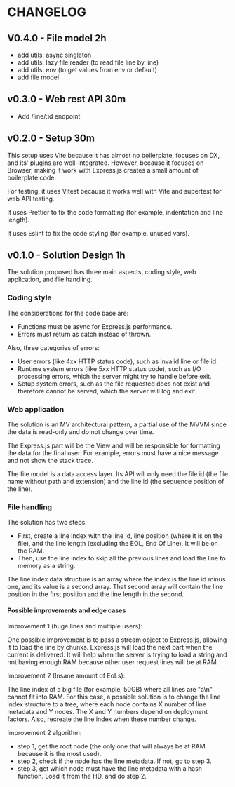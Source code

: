 # CHANGELOG

## V0.4.0 - File model 2h

- add utils: async singleton
- add utils: lazy file reader (to read file line by line)
- add utils: env (to get values from env or default)
- add file model

## v0.3.0 - Web rest API 30m

- Add /line/:id endpoint

## v0.2.0 - Setup 30m

This setup uses Vite because it has almost no boilerplate, focuses on DX, and
its' plugins are well-integrated. However, because it focuses on Browser,
making it work with Express.js creates a small amount of boilerplate code.

For testing, it uses Vitest because it works well with Vite and supertest for
web API testing.

It uses Prettier to fix the code formatting (for example, indentation and line
length).

It uses Eslint to fix the code styling (for example, unused vars).

## v0.1.0 - Solution Design 1h

The solution proposed has three main aspects, coding style, web application,
and file handling.

### Coding style

The considerations for the code base are:

- Functions must be async for Express.js performance.
- Errors must return as catch instead of thrown.

Also, three categories of errors:

- User errors (like 4xx HTTP status code), such as invalid line or file id.
- Runtime system errors (like 5xx HTTP status code), such as I/O processing
  errors, which the server might try to handle before exit.
- Setup system errors, such as the file requested does not exist and therefore
  cannot be served, which the server will log and exit.

### Web application

The solution is an MV architectural pattern, a partial use of the MVVM since
the data is read-only and do not change over time.

The Express.js part will be the View and will be responsible for formatting the
data for the final user. For example, errors must have a nice message and not
show the stack trace.

The file model is a data access layer. Its API will only need the file id
(the file name without path and extension) and the line id (the sequence
position of the line).

### File handling

The solution has two steps:

- First, create a line index with the line id, line position (where it is on
  the file), and the line length (excluding the EOL, End Of Line). It will be on
  the RAM.
- Then, use the line index to skip all the previous lines and load the line to
  memory as a string.

The line index data structure is an array where the index is the line id minus
one, and its value is a second array. That second array will contain the line
position in the first position and the line length in the second.

#### Possible improvements and edge cases

Improvement 1 (huge lines and multiple users):

One possible improvement is to pass a stream object to Express.js, allowing it
to load the line by chunks. Express.js will load the next part when the current
is delivered. It will help when the server is trying to load a string and not
having enough RAM because other user request lines will be at RAM.

Improvement 2 (Insane amount of EoLs):

The line index of a big file (for example, 50GB) where all lines are "a\n"
cannot fit into RAM. For this case, a possible solution is to change the line
index structure to a tree, where each node contains X number of line metadata
and Y nodes. The X and Y numbers depend on deployment factors. Also, recreate
the line index when these number change.

Improvement 2 algorithm:

- step 1, get the root node (the only one that will always be at RAM because it
  is the most used).
- step 2, check if the node has the line metadata. If not, go to step 3.
- step 3, get which node must have the line metadata with a hash function. Load
  it from the HD, and do step 2.
